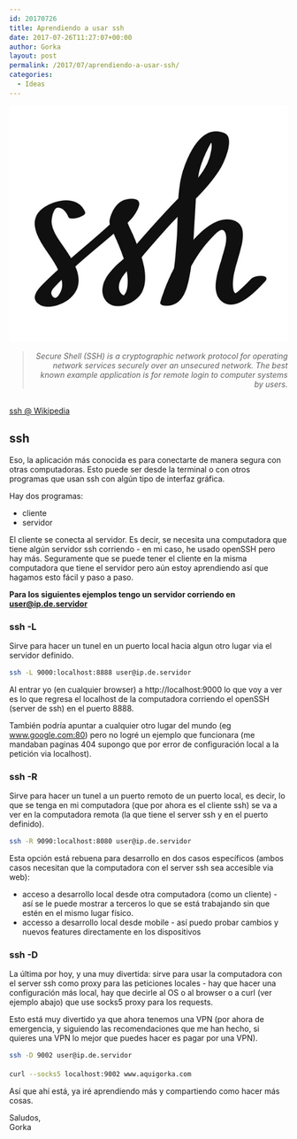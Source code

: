 ```yaml
---
id: 20170726
title: Aprendiendo a usar ssh
date: 2017-07-26T11:27:07+00:00
author: Gorka
layout: post
permalink: /2017/07/aprendiendo-a-usar-ssh/
categories:
  - Ideas
---
```


<img style="margin: auto;" src="/public/img/2017/07/ssh.jpg" alt="ssh" />

> <p style="text-align: right; font-style: italic;">Secure Shell (SSH) is a cryptographic network protocol for operating network services securely over an unsecured network. The best known example application is for remote login to computer systems by users.<br />
<br /><a href="https://en.wikipedia.org/wiki/Secure_Shell">ssh @ Wikipedia</a></p>

## ssh

Eso, la aplicación más conocida es para conectarte de manera segura con otras computadoras. Esto puede ser desde la terminal o con otros programas que usan ssh con algún tipo de interfaz gráfica.

Hay dos programas:

- cliente
- servidor

El cliente se conecta al servidor. Es decir, se necesita una computadora que tiene algún servidor ssh corriendo - en mi caso, he usado openSSH pero hay más. Seguramente que se puede tener el cliente en la misma computadora que tiene el servidor pero aún estoy aprendiendo así que hagamos esto fácil y paso a paso.

**Para los siguientes ejemplos tengo un servidor corriendo en user@ip.de.servidor**

### ssh -L

Sirve para hacer un tunel en un puerto local hacia algun otro lugar via el servidor definido.

```sh
ssh -L 9000:localhost:8888 user@ip.de.servidor
```

Al entrar yo (en cualquier browser) a http://localhost:9000 lo que voy a ver es lo que regresa el localhost de la computadora corriendo el openSSH (server de ssh) en el puerto 8888.

También podría apuntar a cualquier otro lugar del mundo (eg www.google.com:80) pero no logré un ejemplo que funcionara (me mandaban paginas 404 supongo que por error de configuración local a la petición via localhost).


### ssh -R

Sirve para hacer un tunel a un puerto remoto de un puerto local, es decir, lo que se tenga en mi computadora (que por ahora es el cliente ssh) se va a ver en la computadora remota (la que tiene el server ssh y en el puerto definido).

```sh
ssh -R 9090:localhost:8080 user@ip.de.servidor
```

Esta opción está rebuena para desarrollo en dos casos específicos (ambos casos necesitan que la computadora con el server ssh sea accesible via web):

- acceso a desarrollo local desde otra computadora (como un cliente) - así se le puede mostrar a terceros lo que se está trabajando sin que estén en el mismo lugar físico.
- accesso a desarrollo local desde mobile - así puedo probar cambios y nuevos features directamente en los dispositivos


### ssh -D

La última por hoy, y una muy divertida: sirve para usar la computadora con el server ssh como proxy para las peticiones locales - hay que hacer una configuración más local, hay que decirle al OS o al browser o a curl (ver ejemplo abajo) que use socks5 proxy para los requests.

Esto está muy divertido ya que ahora tenemos una VPN (por ahora de emergencia, y siguiendo las recomendaciones que me han hecho, si quieres una VPN lo mejor que puedes hacer es pagar por una VPN).

```sh
ssh -D 9002 user@ip.de.servidor

curl --socks5 localhost:9002 www.aquigorka.com
```

Así que ahí está, ya iré aprendiendo más y compartiendo como hacer más cosas.

Saludos,<br />
Gorka

